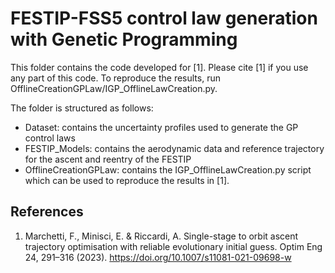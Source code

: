 # FESTIP-FSS5 control law generation with Genetic Programming

This folder contains the code developed for [1]. Please cite [1] if you use any part of this code. To reproduce the results, run
OfflineCreationGPLaw/IGP_OfflineLawCreation.py. 

The folder is structured as follows:
* Dataset: contains the uncertainty profiles used to generate the GP control laws
* FESTIP_Models: contains the aerodynamic data and reference trajectory for the ascent and reentry of the FESTIP
* OfflineCreationGPLaw: contains the IGP_OfflineLawCreation.py script which can be used to reproduce the results in [1].

## References

1. Marchetti, F., Minisci, E. & Riccardi, A. Single-stage to orbit ascent trajectory optimisation with reliable evolutionary initial guess. Optim Eng 24, 291–316 (2023). https://doi.org/10.1007/s11081-021-09698-w
